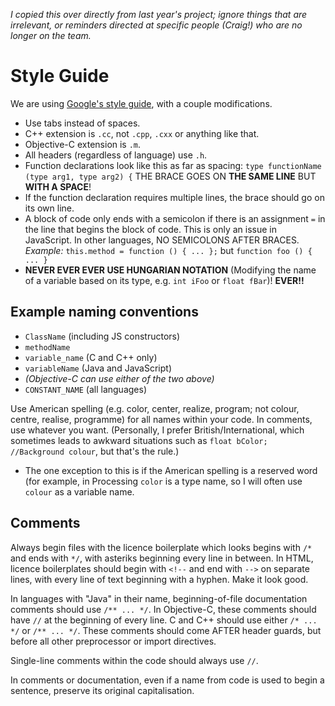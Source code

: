 *I copied this over directly from last year's project; ignore things that are
irrelevant, or reminders directed at specific people (Craig!) who are no
longer on the team.*

Style Guide
===========

We are using [Google's style guide](http://code.google.com/p/google-styleguide/),
with a couple modifications.

 * Use tabs instead of spaces.
 * C++ extension is `.cc`, not `.cpp`, `.cxx` or anything like that.
 * Objective-C extension is `.m`.
 * All headers (regardless of language) use `.h`.
 * Function declarations look like this as far as spacing: `type functionName (type arg1, type arg2) {`
 THE BRACE GOES ON **THE SAME LINE** BUT **WITH A SPACE**!
 * If the function declaration requires multiple lines, the brace should go on its own line.
 * A block of code only ends with a semicolon if there is an assignment `=` in the line that begins the
 block of code. This is only an issue in JavaScript. In other languages, NO SEMICOLONS AFTER BRACES.
 *Example:* `this.method = function () { ... };` but `function foo () { ... }`
 * **NEVER EVER EVER USE HUNGARIAN NOTATION** (Modifying the name of a variable based on its type, e.g.
 `int iFoo` or `float fBar`)! **EVER!!**
 
Example naming conventions
----

 * `ClassName` (including JS constructors)
 * `methodName`
 * `variable_name` (C and C++ only)
 * `variableName` (Java and JavaScript)
 * *(Objective-C can use either of the two above)*
 * `CONSTANT_NAME` (all languages)

Use American spelling (e.g. color, center, realize, program; not colour, centre, realise, programme) for all
names within your code.
In comments, use whatever you want. (Personally, I prefer British/International, which sometimes leads to
awkward situations such as `float bColor; //Background colour`, but that's the rule.)

 * The one exception to this is if the American spelling is a reserved word (for example, in Processing 
 `color` is a type name, so I will often use `colour` as a variable name.

Comments
----

Always begin files with the licence boilerplate which looks begins with `/*` and ends with `*/`, with asteriks
beginning every line in between. In HTML, licence boilerplates should begin with `<!--` and end with `-->` on 
separate lines, with every line of text beginning with a hyphen. Make it look good.

In languages with "Java" in their name, beginning-of-file documentation comments
should use `/** ... */`. In Objective-C, these comments should have `//` at the beginning of every line. C and
C++ should use either `/* ... */` or `/** ... */`. These comments should come AFTER header guards, but before all
other preprocessor or import directives.

Single-line comments within the code should always use `//`.

In comments or documentation, even if a name from code is used to begin a sentence, preserve its original
capitalisation.
